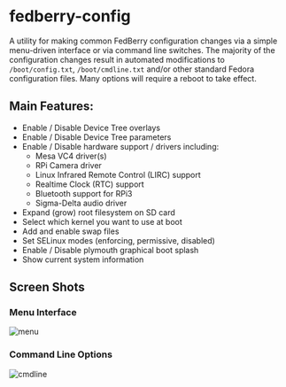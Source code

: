 # fedberry-config
A utility for making common FedBerry configuration changes via a simple menu-driven interface or via command line switches. The majority of the configuration changes result in automated modifications to `/boot/config.txt`, `/boot/cmdline.txt` and/or other standard Fedora configuration files. Many options will require a reboot to take effect.

## Main Features:
* Enable / Disable Device Tree overlays
* Enable / Disable Device Tree parameters
* Enable / Disable hardware support / drivers including:
  * Mesa VC4 driver(s)
  * RPi Camera driver
  * Linux Infrared Remote Control (LIRC) support
  * Realtime Clock (RTC) support
  * Bluetooth support for RPi3
  * Sigma-Delta audio driver
* Expand (grow) root filesystem on SD card
* Select which kernel you want to use at boot 
* Add and enable swap files
* Set SELinux modes (enforcing, permissive, disabled)
* Enable / Disable plymouth graphical boot splash
* Show current system information

## Screen Shots
### Menu Interface
![menu](https://cloud.githubusercontent.com/assets/16171842/19257047/0ffa8e1e-8f9f-11e6-9cc8-cd3c1a84b03c.png "Menu Interface")

### Command Line Options
![cmdline](https://cloud.githubusercontent.com/assets/16171842/20204883/9619a98a-a80e-11e6-82bc-a5400a4defb0.png "Command Line Options")
